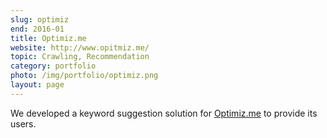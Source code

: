 ```yaml
---
slug: optimiz
end: 2016-01
title: Optimiz.me
website: http://www.opitmiz.me/
topic: Crawling, Recommendation
category: portfolio
photo: /img/portfolio/optimiz.png
layout: page
---
```

We developed a keyword suggestion solution for [Optimiz.me]({{page.website}}) to provide its users.
